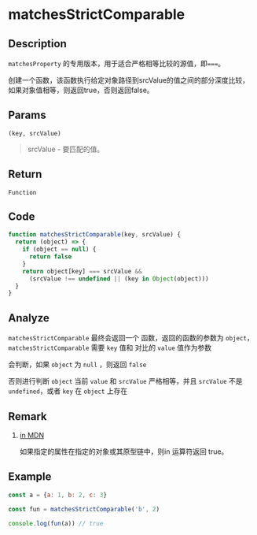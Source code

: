 # matchesStrictComparable 

## Description 
`matchesProperty` 的专用版本，用于适合严格相等比较的源值，即`===`。

创建一个函数，该函数执行给定对象路径到srcValue的值之间的部分深度比较，如果对象值相等，则返回true，否则返回false。
## Params
`(key, srcValue)`
> srcValue - 要匹配的值。
>

## Return
`Function`

## Code
```js
function matchesStrictComparable(key, srcValue) {
  return (object) => {
    if (object == null) {
      return false
    }
    return object[key] === srcValue &&
      (srcValue !== undefined || (key in Object(object)))
  }
}
```
## Analyze
`matchesStrictComparable` 最终会返回一个 函数，返回的函数的参数为 `object`，`matchesStrictComparable` 需要 `key` 值和 对比的 `value` 值作为参数

会判断，如果 `object` 为 `null` ，则返回 `false`

否则进行判断 `object` 当前 `value` 和 `srcValue` 严格相等，并且 `srcValue` 不是 `undefined`，或者 `key` 在 `object` 上存在
## Remark
1. [in MDN](https://developer.mozilla.org/zh-CN/docs/Web/JavaScript/Reference/Operators/in)

    如果指定的属性在指定的对象或其原型链中，则in 运算符返回 true。
## Example
```js
const a = {a: 1, b: 2, c: 3}

const fun = matchesStrictComparable('b', 2)

console.log(fun(a)) // true

```
